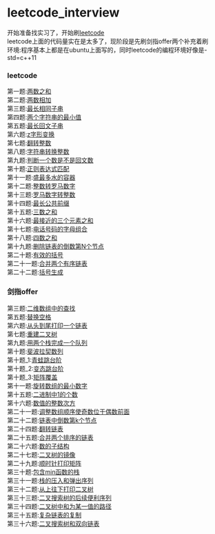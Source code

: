 # leetcode_interview
开始准备找实习了，开始刷[leetcode](https://leetcode-cn.com/problemset/all/)  
leetcode上面的代码量实在是太多了，现阶段是先刷剑指offer两个补充着刷  
环境:程序基本上都是在ubuntu上面写的，同时leetcode的编程环境好像是-std=c++11  

### leetcode
第一题:[两数之和](leetcode/question1_两数之和.cpp)  
第二题:[两数相加](leetcode/question2_计算两数之和.cpp)  
第三题:[最长相同子串](leetcode/question3_最长相同子串.cpp)  
第四题:[两个字符串的最小值](leetcode/question4_两个字符串的最小值.cpp)  
第五题:[最长回文子串]()  
第六题:[z字形变换](leetcode/question6_z字形变换.cpp)  
第七题:[翻转整数](leetcode/question7_翻转整数.cpp)  
第八题:[字符串转换整数](leetcode/question8_字符串转换整数.cpp)  
第九题:[判断一个数是不是回文数](leetcode/question9_判断一个数是不是回文数.cpp)  
第十题:[正则表达式匹配](leetcode/question10_正则表达式匹配.cpp)  
第十一题:[盛最多水的容器](leetcode/question11_盛最多水的容器.cpp)  
第十二题:[整数转罗马数字](leetcode/question12_整数转罗马数字.cpp)  
第十三题:[罗马数字转整数](leetcode/question13_罗马数字转整数.cpp)  
第十四题:[最长公共前缀](leetcode/question14_最长公共前缀.cpp)  
第十五题:[三数之和](leetcode/question15_三数之和.cpp)  
第十六题:[最接近的三个元素之和](leetcode/question16_最接近的三个元素之和.cpp)  
第十七题:[电话号码的字母组合](leetcode/question17_电话号码的字母组合.cpp)  
第十八题:[四数之和](leetcode/question18_四数之和.cpp)  
第十九题:[删除链表的倒数第N个节点](leetcode/question19_删除链表的倒数第Ｎ个节点.cpp)  
第二十题:[有效的括号](leetcode/question20_有效的括号.cpp)  
第二十一题:[合并两个有序链表](leetcode/question21_合并两个有序链表.cpp)  
第二十二题:[括号生成](leetcode/question22_括号生成.cpp)  

### 剑指offer
第三题:[二维数组中的查找](剑指offer/剑指offer3_二维数组中查找.cpp)  
第五题:[替换空格](剑指offer/剑指offer5_替换空格.cpp)  
第六题:[从头到尾打印一个链表](剑指offer/剑指offer6_从头到尾打印链表.cpp)  
第七题:[重建二叉树](剑指offer/剑指offer7_重建二叉树.cpp)  
第九题:[用两个栈完成一个队列](剑指offer/剑指offer9_用两个栈完成一个队列.cpp)  
第十题:[斐波拉契数列](剑指offer/剑指offer10_斐波拉契数列.cpp)  
第十题_1:[青蛙跳台阶](剑指offer/剑指offer10_2青蛙跳台阶.cpp)  
第十题_2:[变态跳台阶](剑指offer/剑指offer10_3变态跳青蛙.cpp)  
第十题_3:[矩阵覆盖](剑指offer/剑指offer10_4矩阵覆盖.cpp)  
第十一题:[旋转数组的最小数字](剑指offer/剑指offer11_旋转数组的最小数字.cpp)  
第十五题:[二进制中1的个数](剑指offer/剑指offer15_二进制中1的个数.cpp)  
第十六题:[数值的整数次方](剑指offer/剑指offer16_数值的整数次方.cpp)  
第二十一题:[调整数组顺序使奇数位于偶数前面](剑指offer/剑指offer21_调整数组顺序使奇数位于偶数前面.cpp)  
第二十二题:[链表中倒数第k个节点](剑指offer/剑指offer22_链表中倒数第k个节点.cpp)  
第二十四题:[翻转链表](剑指offer/剑指offer24_翻转链表.cpp)  
第二十五题:[合并两个排序的链表](剑指offer/剑指offer25_合并两个排序的链表.cpp)  
第二十六题:[数的子结构](剑指offer/剑指offer26_数的子结构.cpp)  
第二十七题:[二叉树的镜像](剑指offer/剑指offer27_二叉树的镜像.cpp)  
第二十九题:[顺时针打印矩阵](剑指offer/剑指offer29_顺时针打印矩阵.cpp)  
第三十题:[包含min函数的栈](剑指offer/剑指offer30_包含min函数的栈.cpp)  
第三十一题:[栈的压入和弹出序列](剑指offer/剑指offer31_栈的压入和弹出序列.cpp)  
第三十二题:[从上往下打印二叉树](剑指offer/剑指offer32_从上往下打印二叉树.cpp)  
第三十三题:[二叉搜索树的后续便利序列](剑指offer/剑指offer33_二叉搜索树的后序遍历序列.cpp)  
第三十四题:[二叉树中和为某一值的路径](剑指offer/剑指offer34_二叉树中和为某一值的路径.cpp)  
第三十五题:[复杂链表的复制](剑指offer/剑指offer35_复杂链表的复制.cpp)  
第三十六题:[二叉搜索树和双向链表](剑指offer/剑指offer36_二叉搜索树和双向链表.cpp)  
